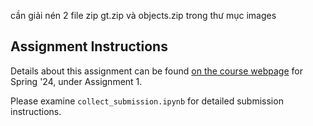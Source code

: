 cần giải nén 2 file zip gt.zip và objects.zip trong thư mục images

## Assignment Instructions
Details about this assignment can be found [on the course webpage](https://courses.cs.washington.edu/courses/cse455/24sp/assignments/) for Spring '24, under Assignment 1.


Please examine `collect_submission.ipynb` for detailed submission instructions.

